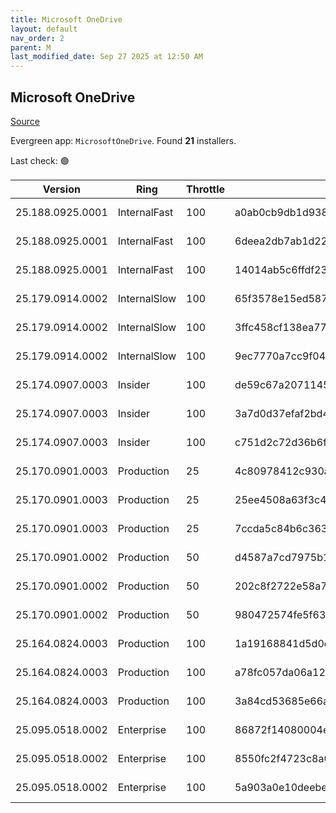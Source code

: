 ```yaml
---
title: Microsoft OneDrive
layout: default
nav_order: 2
parent: M
last_modified_date: Sep 27 2025 at 12:50 AM
---
```


## Microsoft OneDrive

[Source](https://onedrive.live.com/)

Evergreen app: `MicrosoftOneDrive`. Found **21** installers.

Last check: 🟢

| Version          | Ring         | Throttle | Sha256                                                           | Architecture | Type | URI                                                                                                                                                                  |
| ---------------- | ------------ | -------- | ---------------------------------------------------------------- | ------------ | ---- | -------------------------------------------------------------------------------------------------------------------------------------------------------------------- |
| 25.188.0925.0001 | InternalFast | 100      | a0ab0cb9db1d938a8c9812faa5d07e9da2d016b31528001a1f3654d0c29a85ed | ARM64        | exe  | [https://oneclient.sfx.ms/Win/Installers/25.188.0925.0001/arm64/OneDriveSetup.exe](https://oneclient.sfx.ms/Win/Installers/25.188.0925.0001/arm64/OneDriveSetup.exe) |
| 25.188.0925.0001 | InternalFast | 100      | 6deea2db7ab1d2227313dd8d7f8949fa3f989d526796bea25343ab4fc338ba90 | x64          | exe  | [https://oneclient.sfx.ms/Win/Installers/25.188.0925.0001/amd64/OneDriveSetup.exe](https://oneclient.sfx.ms/Win/Installers/25.188.0925.0001/amd64/OneDriveSetup.exe) |
| 25.188.0925.0001 | InternalFast | 100      | 14014ab5c6ffdf2388f24f7c2d8f84bde10f480325b9141db19aaf3832d2e8a2 | x86          | exe  | [https://oneclient.sfx.ms/Win/Installers/25.188.0925.0001/OneDriveSetup.exe](https://oneclient.sfx.ms/Win/Installers/25.188.0925.0001/OneDriveSetup.exe)             |
| 25.179.0914.0002 | InternalSlow | 100      | 65f3578e15ed58796ed989b43cf05d98e46707a6f185c838ed82bc649290eeb5 | ARM64        | exe  | [https://oneclient.sfx.ms/Win/Installers/25.179.0914.0002/arm64/OneDriveSetup.exe](https://oneclient.sfx.ms/Win/Installers/25.179.0914.0002/arm64/OneDriveSetup.exe) |
| 25.179.0914.0002 | InternalSlow | 100      | 3ffc458cf138ea772543e5779b9e5717b56e8168e58b6087678ce339356641f1 | x64          | exe  | [https://oneclient.sfx.ms/Win/Installers/25.179.0914.0002/amd64/OneDriveSetup.exe](https://oneclient.sfx.ms/Win/Installers/25.179.0914.0002/amd64/OneDriveSetup.exe) |
| 25.179.0914.0002 | InternalSlow | 100      | 9ec7770a7cc9f046beaf732a17d41b0bc8eb430dc061a92f7c8e39db1170b4fa | x86          | exe  | [https://oneclient.sfx.ms/Win/Installers/25.179.0914.0002/OneDriveSetup.exe](https://oneclient.sfx.ms/Win/Installers/25.179.0914.0002/OneDriveSetup.exe)             |
| 25.174.0907.0003 | Insider      | 100      | de59c67a20711454648e7ce2527d0c559fdad59d66332734d06025e58cde1d1d | ARM64        | exe  | [https://oneclient.sfx.ms/Win/Installers/25.174.0907.0003/arm64/OneDriveSetup.exe](https://oneclient.sfx.ms/Win/Installers/25.174.0907.0003/arm64/OneDriveSetup.exe) |
| 25.174.0907.0003 | Insider      | 100      | 3a7d0d37efaf2bd4f9b88c72877d21337357eb80c9b2841fbc7edfb2ed0c2a88 | x64          | exe  | [https://oneclient.sfx.ms/Win/Installers/25.174.0907.0003/amd64/OneDriveSetup.exe](https://oneclient.sfx.ms/Win/Installers/25.174.0907.0003/amd64/OneDriveSetup.exe) |
| 25.174.0907.0003 | Insider      | 100      | c751d2c72d36b6f6573816ba2eb5fc14f4f02876c7448108769c965b669897f5 | x86          | exe  | [https://oneclient.sfx.ms/Win/Installers/25.174.0907.0003/OneDriveSetup.exe](https://oneclient.sfx.ms/Win/Installers/25.174.0907.0003/OneDriveSetup.exe)             |
| 25.170.0901.0003 | Production   | 25       | 4c80978412c930a8e445245864819d21b0cbfb4b7163f38e396140a31ed863da | ARM64        | exe  | [https://oneclient.sfx.ms/Win/Installers/25.170.0901.0003/arm64/OneDriveSetup.exe](https://oneclient.sfx.ms/Win/Installers/25.170.0901.0003/arm64/OneDriveSetup.exe) |
| 25.170.0901.0003 | Production   | 25       | 25ee4508a63f3c4beac3bb3af9b32d2f4d9f257345f13cda23f241764e15d26e | x64          | exe  | [https://oneclient.sfx.ms/Win/Installers/25.170.0901.0003/amd64/OneDriveSetup.exe](https://oneclient.sfx.ms/Win/Installers/25.170.0901.0003/amd64/OneDriveSetup.exe) |
| 25.170.0901.0003 | Production   | 25       | 7ccda5c84b6c3633f37e775b508cbb6f6ec28a5fc04041364b225c8c292f7172 | x86          | exe  | [https://oneclient.sfx.ms/Win/Installers/25.170.0901.0003/OneDriveSetup.exe](https://oneclient.sfx.ms/Win/Installers/25.170.0901.0003/OneDriveSetup.exe)             |
| 25.170.0901.0002 | Production   | 50       | d4587a7cd7975b182c15a3664a5810d4f02a13cfafdcdbb3c28100aa6f84abce | ARM64        | exe  | [https://oneclient.sfx.ms/Win/Installers/25.170.0901.0002/arm64/OneDriveSetup.exe](https://oneclient.sfx.ms/Win/Installers/25.170.0901.0002/arm64/OneDriveSetup.exe) |
| 25.170.0901.0002 | Production   | 50       | 202c8f2722e58a7cd1b3bf670f42e46069f468124efffce90b999a48a8bf4d44 | x64          | exe  | [https://oneclient.sfx.ms/Win/Installers/25.170.0901.0002/amd64/OneDriveSetup.exe](https://oneclient.sfx.ms/Win/Installers/25.170.0901.0002/amd64/OneDriveSetup.exe) |
| 25.170.0901.0002 | Production   | 50       | 980472574fe5f633e840df5d2b2f6e2b656b7aabd9520f6f8b7b14c228c5f94d | x86          | exe  | [https://oneclient.sfx.ms/Win/Installers/25.170.0901.0002/OneDriveSetup.exe](https://oneclient.sfx.ms/Win/Installers/25.170.0901.0002/OneDriveSetup.exe)             |
| 25.164.0824.0003 | Production   | 100      | 1a19168841d5d0e175183c36265cad4fd13626aa17548012760576ca5a4a758b | ARM64        | exe  | [https://oneclient.sfx.ms/Win/Installers/25.164.0824.0003/arm64/OneDriveSetup.exe](https://oneclient.sfx.ms/Win/Installers/25.164.0824.0003/arm64/OneDriveSetup.exe) |
| 25.164.0824.0003 | Production   | 100      | a78fc057da06a124c788cc9b0fa7848b56ff818f1d0e8b213d756db5bfd6ed81 | x64          | exe  | [https://oneclient.sfx.ms/Win/Installers/25.164.0824.0003/amd64/OneDriveSetup.exe](https://oneclient.sfx.ms/Win/Installers/25.164.0824.0003/amd64/OneDriveSetup.exe) |
| 25.164.0824.0003 | Production   | 100      | 3a84cd53685e66acb341c87267d63ab990091e83da5084febf442c839a4221d3 | x64          | exe  | [https://oneclient.sfx.ms/Win/Installers/25.164.0824.0003/OneDriveSetup.exe](https://oneclient.sfx.ms/Win/Installers/25.164.0824.0003/OneDriveSetup.exe)             |
| 25.095.0518.0002 | Enterprise   | 100      | 86872f14080004e177f0fcd15899827a07d21ad7f9a9e90c019f724654e4af9a | ARM64        | exe  | [https://oneclient.sfx.ms/Win/Installers/25.095.0518.0002/arm64/OneDriveSetup.exe](https://oneclient.sfx.ms/Win/Installers/25.095.0518.0002/arm64/OneDriveSetup.exe) |
| 25.095.0518.0002 | Enterprise   | 100      | 8550fc2f4723c8a03c5ce03232d9d5eb15d235a427b046a18b4be3ae4c349a57 | x64          | exe  | [https://oneclient.sfx.ms/Win/Installers/25.095.0518.0002/amd64/OneDriveSetup.exe](https://oneclient.sfx.ms/Win/Installers/25.095.0518.0002/amd64/OneDriveSetup.exe) |
| 25.095.0518.0002 | Enterprise   | 100      | 5a903a0e10deebe0df10484bfeebfce8df3ff1ba2a78c22e2cb455485172c00c | x86          | exe  | [https://oneclient.sfx.ms/Win/Installers/25.095.0518.0002/OneDriveSetup.exe](https://oneclient.sfx.ms/Win/Installers/25.095.0518.0002/OneDriveSetup.exe)             |
